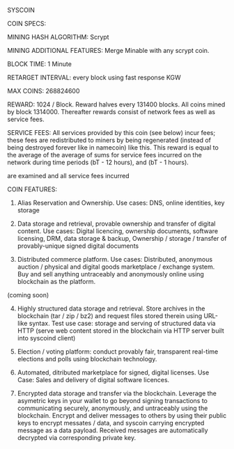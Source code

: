 SYSCOIN

COIN SPECS:

MINING HASH ALGORITHM: Scrypt

MINING ADDITIONAL FEATURES: Merge Minable with any scrypt coin.

BLOCK TIME: 1 Minute

RETARGET INTERVAL: every block using fast response KGW

MAX COINS: 268824600

REWARD: 1024 / Block. Reward halves every 131400 blocks. All coins 
mined by block 1314000. Thereafter rewards consist of network fees as
well as service fees.

SERVICE FEES: All services provided by this coin (see below) incur fees;  these fees
are redistributed to miners by being regenerated (instead of being destroyed
forever like in namecoin) like this. This reward is equal to the average of the average of sums 
for  service fees incurred on the network during time periods (bT - 12 hours), and (bT - 1 hours).


are examined and all service fees incurred

COIN FEATURES:

1. Alias Reservation and Ownership. 
Use cases: DNS, online identities,  key storage

2. Data storage and retrieval, provable ownership and transfer of digital content.
Use cases: Digital licencing, ownership documents, software licensing, DRM,
data storage & backup, Ownership / storage / transfer of provably-unique signed 
digital documents

3. Distributed commerce platform.
Use cases: Distributed, anonymous auction / physical and digital goods marketplace /
exchange system. Buy and sell anything untraceably and anonymously online using
blockchain as the platform.

(coming soon)

4. Highly structured data storage and retrieval. Store archives in the blockchain
(tar / zip / bz2) and request files stored therein using URL-like syntax. Test use
case: storage and serving of structured data via HTTP (serve web content stored in
the blockchain via HTTP server built into syscoind client)

5. Election / voting platform: conduct provably fair, transparent real-time elections
and polls using blockchain technology.

6. Automated, ditributed marketplace for signed, digital licenses. Use Case: Sales and
delivery of digital software licences.

7. Encrypted data storage and transfer via the blockchain. Leverage the asymetric keys in your
wallet to go beyond signing transactions to communicating securely, anonymously, and
untraceably using the blockchain. Encrypt and deliver messages to others by using their public
keys to encrypt messates / data, and syscoin carrying encrypted message as a data payload.
Received messages are automatically decrypted via corresponding private key.

